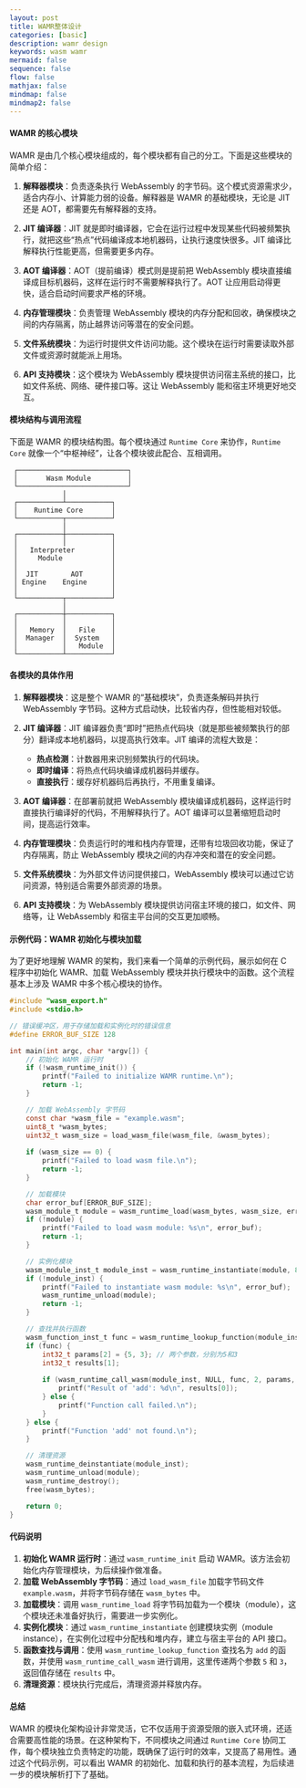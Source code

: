 ```yaml
---
layout: post
title: WAMR整体设计
categories: [basic]
description: wamr design
keywords: wasm wamr
mermaid: false
sequence: false
flow: false
mathjax: false
mindmap: false
mindmap2: false
---
```


#### WAMR 的核心模块
WAMR 是由几个核心模块组成的，每个模块都有自己的分工。下面是这些模块的简单介绍：

1. **解释器模块**：负责逐条执行 WebAssembly 的字节码。这个模式资源需求少，适合内存小、计算能力弱的设备。解释器是 WAMR 的基础模块，无论是 JIT 还是 AOT，都需要先有解释器的支持。

2. **JIT 编译器**：JIT 就是即时编译器，它会在运行过程中发现某些代码被频繁执行，就把这些“热点”代码编译成本地机器码，让执行速度快很多。JIT 编译比解释执行性能更高，但需要更多内存。

3. **AOT 编译器**：AOT（提前编译）模式则是提前把 WebAssembly 模块直接编译成目标机器码，这样在运行时不需要解释执行了。AOT 让应用启动得更快，适合启动时间要求严格的环境。

4. **内存管理模块**：负责管理 WebAssembly 模块的内存分配和回收，确保模块之间的内存隔离，防止越界访问等潜在的安全问题。

5. **文件系统模块**：为运行时提供文件访问功能。这个模块在运行时需要读取外部文件或资源时就能派上用场。

6. **API 支持模块**：这个模块为 WebAssembly 模块提供访问宿主系统的接口，比如文件系统、网络、硬件接口等。这让 WebAssembly 能和宿主环境更好地交互。

#### 模块结构与调用流程
下面是 WAMR 的模块结构图。每个模块通过 `Runtime Core` 来协作，`Runtime Core` 就像一个“中枢神经”，让各个模块彼此配合、互相调用。

```
 ┌───────────────────────────┐
 │       Wasm Module         │
 └───────────────────────────┘
             │
 ┌───────────┴───────────┐
 │    Runtime Core       │
 └───────────┬───────────┘
             │
 ┌───────────┼───────────┐
 │           │           │
 │   Interpreter         │
 │     Module            │
 │                       │
 │  JIT        AOT       │
 │ Engine    Engine      │
 │                       │
 └───────────┬───────────┘
             │
 ┌───────────┼───────────┐
 │           │           │
 │   Memory  │   File    │
 │  Manager  │  System   │
 │           │   Module  │
 └───────────┴───────────┘
```

#### 各模块的具体作用

1. **解释器模块**：这是整个 WAMR 的“基础模块”，负责逐条解码并执行 WebAssembly 字节码。这种方式启动快，比较省内存，但性能相对较低。

2. **JIT 编译器**：JIT 编译器负责“即时”把热点代码块（就是那些被频繁执行的部分）翻译成本地机器码，以提高执行效率。JIT 编译的流程大致是：
   - **热点检测**：计数器用来识别频繁执行的代码块。
   - **即时编译**：将热点代码块编译成机器码并缓存。
   - **直接执行**：缓存好机器码后再执行，不用重复编译。

3. **AOT 编译器**：在部署前就把 WebAssembly 模块编译成机器码，这样运行时直接执行编译好的代码，不用解释执行了。AOT 编译可以显著缩短启动时间，提高运行效率。

4. **内存管理模块**：负责运行时的堆和栈内存管理，还带有垃圾回收功能，保证了内存隔离，防止 WebAssembly 模块之间的内存冲突和潜在的安全问题。

5. **文件系统模块**：为外部文件访问提供接口，WebAssembly 模块可以通过它访问资源，特别适合需要外部资源的场景。

6. **API 支持模块**：为 WebAssembly 模块提供访问宿主环境的接口，如文件、网络等，让 WebAssembly 和宿主平台间的交互更加顺畅。


#### 示例代码：WAMR 初始化与模块加载

为了更好地理解 WAMR 的架构，我们来看一个简单的示例代码，展示如何在 C 程序中初始化 WAMR、加载 WebAssembly 模块并执行模块中的函数。这个流程基本上涉及 WAMR 中多个核心模块的协作。

```c
#include "wasm_export.h"
#include <stdio.h>

// 错误缓冲区，用于存储加载和实例化时的错误信息
#define ERROR_BUF_SIZE 128

int main(int argc, char *argv[]) {
    // 初始化 WAMR 运行时
    if (!wasm_runtime_init()) {
        printf("Failed to initialize WAMR runtime.\n");
        return -1;
    }

    // 加载 WebAssembly 字节码
    const char *wasm_file = "example.wasm";
    uint8_t *wasm_bytes;
    uint32_t wasm_size = load_wasm_file(wasm_file, &wasm_bytes);
    
    if (wasm_size == 0) {
        printf("Failed to load wasm file.\n");
        return -1;
    }

    // 加载模块
    char error_buf[ERROR_BUF_SIZE];
    wasm_module_t module = wasm_runtime_load(wasm_bytes, wasm_size, error_buf, ERROR_BUF_SIZE);
    if (!module) {
        printf("Failed to load wasm module: %s\n", error_buf);
        return -1;
    }

    // 实例化模块
    wasm_module_inst_t module_inst = wasm_runtime_instantiate(module, 8192, 8192, error_buf, ERROR_BUF_SIZE);
    if (!module_inst) {
        printf("Failed to instantiate wasm module: %s\n", error_buf);
        wasm_runtime_unload(module);
        return -1;
    }

    // 查找并执行函数
    wasm_function_inst_t func = wasm_runtime_lookup_function(module_inst, "add", NULL);
    if (func) {
        int32_t params[2] = {5, 3}; // 两个参数，分别为5和3
        int32_t results[1];
        
        if (wasm_runtime_call_wasm(module_inst, NULL, func, 2, params, results)) {
            printf("Result of 'add': %d\n", results[0]);
        } else {
            printf("Function call failed.\n");
        }
    } else {
        printf("Function 'add' not found.\n");
    }

    // 清理资源
    wasm_runtime_deinstantiate(module_inst);
    wasm_runtime_unload(module);
    wasm_runtime_destroy();
    free(wasm_bytes);

    return 0;
}
```

#### 代码说明

1. **初始化 WAMR 运行时**：通过 `wasm_runtime_init` 启动 WAMR。该方法会初始化内存管理模块，为后续操作做准备。
2. **加载 WebAssembly 字节码**：通过 `load_wasm_file` 加载字节码文件 `example.wasm`，并将字节码存储在 `wasm_bytes` 中。
3. **加载模块**：调用 `wasm_runtime_load` 将字节码加载为一个模块（module），这个模块还未准备好执行，需要进一步实例化。
4. **实例化模块**：通过 `wasm_runtime_instantiate` 创建模块实例（module instance），在实例化过程中分配栈和堆内存，建立与宿主平台的 API 接口。
5. **函数查找与调用**：使用 `wasm_runtime_lookup_function` 查找名为 `add` 的函数，并使用 `wasm_runtime_call_wasm` 进行调用，这里传递两个参数 `5` 和 `3`，返回值存储在 `results` 中。
6. **清理资源**：模块执行完成后，清理资源并释放内存。

#### 总结

WAMR 的模块化架构设计非常灵活，它不仅适用于资源受限的嵌入式环境，还适合需要高性能的场景。在这种架构下，不同模块之间通过 `Runtime Core` 协同工作，每个模块独立负责特定的功能，既确保了运行时的效率，又提高了易用性。通过这个代码示例，可以看出 WAMR 的初始化、加载和执行的基本流程，为后续进一步的模块解析打下了基础。